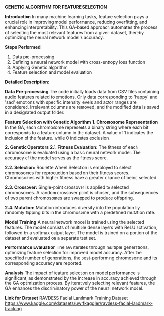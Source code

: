 **GENETIC ALGORITHM FOR FEATURE SELECTION**

**Introduction**
In many machine learning tasks, feature selection plays a crucial role in improving model performance, reducing overfitting, and enhancing interpretability. This GA-based approach automates the process of selecting the most relevant features from a given dataset, thereby optimizing the neural network model's accuracy.

**Steps Performed**
1. Data pre-processing
2. Defining a neural network model with cross-entropy loss function
3. Applying Genetic algorithm
4. Feature selection and model evaluation

**Detailed Description:**

**Data Pre-processing**
The code initially loads data from CSV files containing audio features related to emotions. Only data corresponding to 'happy' and 'sad' emotions with specific intensity levels and actor ranges are considered. Irrelevant columns are removed, and the modified data is saved in a designated output folder.

**Feature Selection with Genetic Algorithm**
**1. Chromosome Representation**
In the GA, each chromosome represents a binary string where each bit corresponds to a feature column in the dataset. A value of 1 indicates the inclusion of the feature, while 0 indicates exclusion.

**2. Genetic Operators**
**2.1. Fitness Evaluation:** The fitness of each chromosome is evaluated using a basic neural network model. The accuracy of the model serves as the fitness score.

**2.2. Selection:** Roulette Wheel Selection is employed to select chromosomes for reproduction based on their fitness scores. Chromosomes with higher fitness have a greater chance of being selected.

**2.3. Crossover:** Single-point crossover is applied to selected chromosomes. A random crossover point is chosen, and the subsequences of two parent chromosomes are swapped to produce offspring.

**2.4. Mutation:** Mutation introduces diversity into the population by randomly flipping bits in the chromosome with a predefined mutation rate.

**Model Training**
A neural network model is trained using the selected features. The model consists of multiple dense layers with ReLU activation, followed by a softmax output layer. The model is trained on a portion of the dataset and evaluated on a separate test set.

**Performance Evaluation**
The GA iterates through multiple generations, optimizing feature selection for improved model accuracy. After the specified number of generations, the best-performing chromosome and its corresponding accuracy are reported.

**Analysis**
The impact of feature selection on model performance is significant, as demonstrated by the increase in accuracy achieved through the GA optimization process. By iteratively selecting relevant features, the GA enhances the discriminatory power of the neural network model.

**Link for Dataset**
RAVDESS Facial Landmark Training Dataset
https://www.kaggle.com/datasets/uwrfkaggler/ravdess-facial-landmark-tracking
